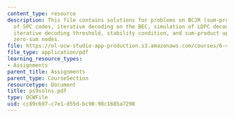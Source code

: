 ```yaml
---
content_type: resource
description: This file contains solutions for problems on BCJR (sum-product) decoding
  of SPC codes, iterative decoding on the BEC, simulation of LDPC decoding on a BEC,
  iterative decoding threshold, stability condition, and sum-product update rule for
  zero-sum nodes.
file: https://ol-ocw-studio-app-production.s3.amazonaws.com/courses/6-451-principles-of-digital-communication-ii-spring-2005/cc89c697c7e1d55dbc9098c1685a7298_ps9solns.pdf
file_type: application/pdf
learning_resource_types:
- Assignments
parent_title: Assignments
parent_type: CourseSection
resourcetype: Document
title: ps9solns.pdf
type: OCWFile
uid: cc89c697-c7e1-d55d-bc90-98c1685a7298
---
```

